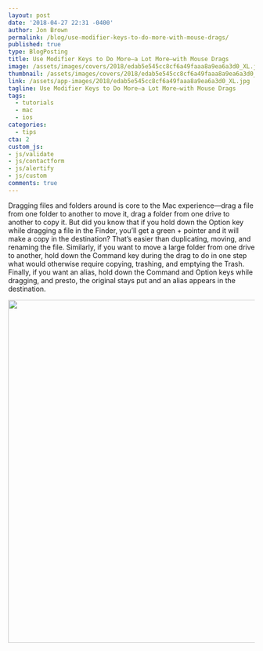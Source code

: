 ```yaml
---
layout: post
date: '2018-04-27 22:31 -0400'
author: Jon Brown
permalink: /blog/use-modifier-keys-to-do-more-with-mouse-drags/
published: true
type: BlogPosting
title: Use Modifier Keys to Do More—a Lot More—with Mouse Drags
image: /assets/images/covers/2018/edab5e545cc8cf6a49faaa8a9ea6a3d0_XL.jpg
thumbnail: /assets/images/covers/2018/edab5e545cc8cf6a49faaa8a9ea6a3d0_XL.jpg
link: /assets/app-images/2018/edab5e545cc8cf6a49faaa8a9ea6a3d0_XL.jpg
tagline: Use Modifier Keys to Do More—a Lot More—with Mouse Drags
tags:
  - tutorials
  - mac
  - ios
categories:
  - tips
cta: 2
custom_js:
- js/validate
- js/contactform
- js/alertify
- js/custom
comments: true
---
```

Dragging files and folders around is core to the Mac experience—drag a file from one folder to another to move it, drag a folder from one drive to another to copy it. But did you know that if you hold down the Option key while dragging a file in the Finder, you’ll get a green + pointer and it will make a copy in the destination? That’s easier than duplicating, moving, and renaming the file. Similarly, if you want to move a large folder from one drive to another, hold down the Command key during the drag to do in one step what would otherwise require copying, trashing, and emptying the Trash. Finally, if you want an alias, hold down the Command and Option keys while dragging, and presto, the original stays put and an alias appears in the destination.

<img src="{{ site.site_cdn }}/assets/images/blog/2018/modifier/Modified-drags-screenshot.png" class="img-fluid rounded m-2" width="700" />
